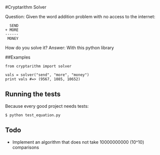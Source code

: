 #Cryptarithm Solver

Question: Given the word addition problem with no access to the internet:

      SEND
    + MORE
    ------
     MONEY

How do you solve it?
Answer: With this python library

##Examples

    from cryptarithm import solver
    
    vals = solver("send", "more", "money")
    print vals #=> (9567, 1085, 10652)

## Running the tests

Because every good project needs tests:

    $ python test_equation.py


## Todo

* Implement an algorithm that does not take 10000000000 (10^10) comparisons
